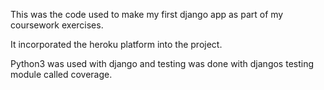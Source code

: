 This was the code used to make my first django app as part of my coursework exercises.

It incorporated the heroku platform into the project.

Python3 was used with django and testing was done with djangos testing module called coverage.